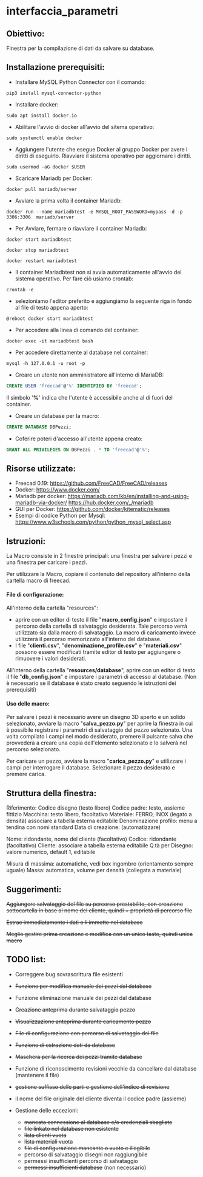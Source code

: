 # interfaccia_parametri

## Obiettivo:

Finestra per la compilazione di dati da salvare su database.

## Installazione prerequisiti:


- Installare MySQL Python Connector con il comando:
```shell
pip3 install mysql-connector-python
```
- Installare docker:
```shell
sudo apt install docker.io
```
- Abilitare l'avvio di docker all'avvio del sitema operativo:
```shell
sudo systemctl enable docker
```
- Aggiungere l'utente che esegue Docker al gruppo Docker per avere i diritti di eseguirlo. Riavviare il sistema operativo per aggiornare i diritti.
```shell
sudo usermod -aG docker $USER
```
- Scaricare Mariadb per Docker:
```shell
docker pull mariadb/server
```
- Avviare la prima volta il container Mariadb:
```shell
docker run --name mariadbtest -e MYSQL_ROOT_PASSWORD=mypass -d -p 3306:3306  mariadb/server
```
- Per Avviare, fermare o riavviare il container Mariadb:
```shell
docker start mariadbtest
```
```shell
docker stop mariadbtest
```
```shell
docker restart mariadbtest
```
- Il container Mariadbtest non si avvia automaticamente all'avvio del sistema operativo. Per fare ciò usiamo crontab:
```shell
crontab -e
```
- selezioniamo l'editor preferito e aggiungiamo la seguente riga in fondo al file di testo appena aperto:
```text
@reboot docker start mariadbtest
```
- Per accedere alla linea di comando del container:
```shell
docker exec -it mariadbtest bash
```
- Per accedere direttamente al database nel container: 
```shell
mysql -h 127.0.0.1 -u root -p
```
- Creare un utente non amministratore all'interno di MariaDB: 
```sql
CREATE USER 'freecad'@'%' IDENTIFIED BY 'freecad';
```
Il simbolo '**%**' indica che l'utente è accessibile anche al di fuori del container.
- Creare un database per la macro:
```sql
CREATE DATABASE DBPezzi;
```
- Coferire poteri d'accesso all'utente appena creato:
```sql
GRANT ALL PRIVILEGES ON DBPezzi . * TO 'freecad'@'%';
```
## Risorse utilizzate:

- Freecad 0.19: https://github.com/FreeCAD/FreeCAD/releases
- Docker: https://www.docker.com/
- Mariadb per docker:
https://mariadb.com/kb/en/installing-and-using-mariadb-via-docker/
https://hub.docker.com/_/mariadb
- GUI per Docker: https://github.com/docker/kitematic/releases 
- Esempi di codice Python per Mysql: https://www.w3schools.com/python/python_mysql_select.asp

## Istruzioni:

La Macro consiste in 2 finestre principali: una finestra per salvare i pezzi e una finestra per caricare i pezzi.

Per utilizzare la Macro, copiare il contenuto del repository all'interno della cartella macro di freecad.

#### File di configurazione:

All'interno della cartella "resources":
- aprire con un editor di testo il file "**macro_config.json**" e impostare il percorso della cartella di salvataggio desiderata. Tale percorso verrà utilizzato sia dalla macro di salvataggio. La macro di caricamento invece utilizzerà il percorso memorizzato all'interno del database.
- I file "**clienti.csv**", "**denominazione_profile.csv**" e "**materiali.csv**" possono essere modificati tramite editor di testo per aggiungere o rimuovere i valori desiderati.

All'interno della cartella "**resources/database**", aprire con un editor di testo il file "**db_config.json**" e impostare i parametri di accesso al database. (Non è necessario se il database è stato creato seguendo le istruzioni dei prerequisiti)

#### Uso delle macro:
Per salvare i pezzi è necessario avere un disegno 3D aperto e un solido selezionato, avviare la macro "**salva_pezzo.py**" per aprire la finestra in cui è possibile registrare i parametri di salvataggio del pezzo selezionato. Una volta compilato i campi nel modo desiderato, premere il pulsante salva che provvederà a creare una copia dell'elemento selezionato e lo salverà nel percorso selezionato.

Per caricare un pezzo, avviare la macro "**carica_pezzo.py**" e utilizzare i campi per interrogare il database. Selezionare il pezzo desiderato e premere carica.

## Struttura della finestra:

Riferimento: Codice disegno (testo libero)
Codice padre: testo, assieme fittizio
Macchina: testo libero, facoltativo
Materiale: FERRO, INOX (legato a densità) associare a tabella esterna editabile
Denominazione profilo: menu a tendina con nomi standard
Data di creazione: (automatizzare)

Nome: ridondante, nome del cliente (facoltativo)
Codice: ridondante (facoltativo)
Cliente: associare a tabella esterna editabile
Q.tà per Disegno: valore numerico, default 1, editabile

Misura di massima: automatiche, vedi box ingombro (orientamento sempre uguale)
Massa: automatica, volume per densità (collegata a materiale)

## Suggerimenti:

~~Aggiungere salvataggio del file su percorso prestabilito, con creazione sottocartella in base al nome del cliente, quindi + proprietà di percorso file~~

~~Estrae immediatamente i dati e li immette nel database~~

~~Meglio gestire prima creazione e modifica con un unico tasto, quindi unica macro~~

## TODO list:

- Correggere bug sovrascrittura file esistenti
- ~~Funzione per modifica manuale dei pezzi dal database~~
- Funzione eliminazione manuale dei pezzi dal database
- ~~Creazione anteprima durante salvataggio pezzo~~
- ~~Visualizzazione anteprima durante caricamento pezzo~~

- ~~File di configurazione con percorso di salvataggio dei file~~
- ~~Funzione di estrazione dati da database~~
- ~~Maschera per la ricerca dei pezzi tramite database~~
- Funzione di riconoscimento revisioni vecchie da cancellare dal database (mantenere il file)
- ~~gestione suffisso delle parti e gestione dell'indice di revisione~~
- il nome del file originale del cliente diventa il codice padre (assieme)
- Gestione delle eccezioni:
    - ~~mancata connessione al database e/o credenziali sbagliate~~
    - ~~file linkato nel database non esistente~~
    - ~~lista clienti vuota~~
    - ~~lista materiali vuota~~
    - ~~file di configurazione mancante o vuoto e illegibile~~
    - percorso di salvataggio disegni non raggiungibile
    - permessi insufficienti percorso di salvataggio
    - ~~permessi insufficienti database~~ (non necessario)
